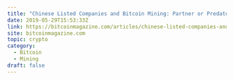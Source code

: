 ```yaml
---
title: "Chinese Listed Companies and Bitcoin Mining: Partner or Predator?"
date: 2019-05-29T15:53:33Z
link: https://bitcoinmagazine.com/articles/chinese-listed-companies-and-bitcoin-mining-partner-or-predator/?utm_medium=RSS&utm_source=hune
site: bitcoinmagazine.com
topic: crypto
category:
  - Bitcoin
  - Mining
draft: false
---
```

